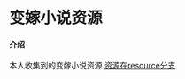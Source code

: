 # 变嫁小说资源

#### 介绍
本人收集到的变嫁小说资源
[资源在resource分支](https://gitee.com/akabc23333/akabc23333/tree/resources/)